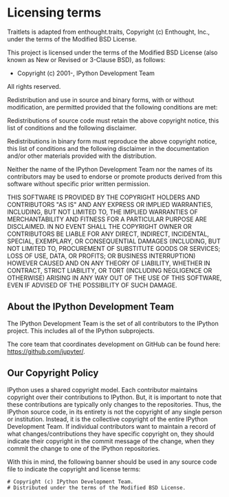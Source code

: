 # Licensing terms 
 
Traitlets is adapted from enthought.traits, Copyright (c) Enthought, Inc., 
under the terms of the Modified BSD License. 
 
This project is licensed under the terms of the Modified BSD License 
(also known as New or Revised or 3-Clause BSD), as follows: 
 
- Copyright (c) 2001-, IPython Development Team 
 
All rights reserved. 
 
Redistribution and use in source and binary forms, with or without 
modification, are permitted provided that the following conditions are met: 
 
Redistributions of source code must retain the above copyright notice, this 
list of conditions and the following disclaimer. 
 
Redistributions in binary form must reproduce the above copyright notice, this 
list of conditions and the following disclaimer in the documentation and/or 
other materials provided with the distribution. 
 
Neither the name of the IPython Development Team nor the names of its 
contributors may be used to endorse or promote products derived from this 
software without specific prior written permission. 
 
THIS SOFTWARE IS PROVIDED BY THE COPYRIGHT HOLDERS AND CONTRIBUTORS "AS IS" AND 
ANY EXPRESS OR IMPLIED WARRANTIES, INCLUDING, BUT NOT LIMITED TO, THE IMPLIED 
WARRANTIES OF MERCHANTABILITY AND FITNESS FOR A PARTICULAR PURPOSE ARE 
DISCLAIMED.  IN NO EVENT SHALL THE COPYRIGHT OWNER OR CONTRIBUTORS BE LIABLE 
FOR ANY DIRECT, INDIRECT, INCIDENTAL, SPECIAL, EXEMPLARY, OR CONSEQUENTIAL 
DAMAGES (INCLUDING, BUT NOT LIMITED TO, PROCUREMENT OF SUBSTITUTE GOODS OR 
SERVICES; LOSS OF USE, DATA, OR PROFITS; OR BUSINESS INTERRUPTION) HOWEVER 
CAUSED AND ON ANY THEORY OF LIABILITY, WHETHER IN CONTRACT, STRICT LIABILITY, 
OR TORT (INCLUDING NEGLIGENCE OR OTHERWISE) ARISING IN ANY WAY OUT OF THE USE 
OF THIS SOFTWARE, EVEN IF ADVISED OF THE POSSIBILITY OF SUCH DAMAGE. 
 
## About the IPython Development Team 
 
The IPython Development Team is the set of all contributors to the IPython project. 
This includes all of the IPython subprojects. 
 
The core team that coordinates development on GitHub can be found here: 
https://github.com/jupyter/. 
 
## Our Copyright Policy 
 
IPython uses a shared copyright model. Each contributor maintains copyright 
over their contributions to IPython. But, it is important to note that these 
contributions are typically only changes to the repositories. Thus, the IPython 
source code, in its entirety is not the copyright of any single person or 
institution.  Instead, it is the collective copyright of the entire IPython 
Development Team.  If individual contributors want to maintain a record of what 
changes/contributions they have specific copyright on, they should indicate 
their copyright in the commit message of the change, when they commit the 
change to one of the IPython repositories. 
 
With this in mind, the following banner should be used in any source code file 
to indicate the copyright and license terms: 
 
    # Copyright (c) IPython Development Team. 
    # Distributed under the terms of the Modified BSD License. 

